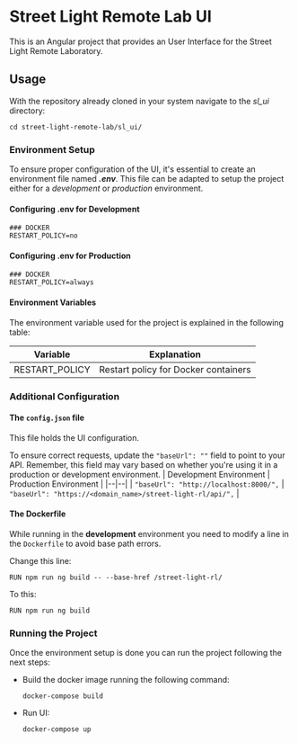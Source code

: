 # Street Light Remote Lab UI

This is an Angular project that provides an User Interface for the Street Light Remote Laboratory.

## Usage
With the repository already cloned in your system navigate to the *sl_ui* directory:

```
cd street-light-remote-lab/sl_ui/
```

### Environment Setup
To ensure proper configuration of the UI, it's essential to create an environment file named ***.env***. 
This file can be adapted to setup the project either for a *development* or *production* environment.

#### Configuring .env for Development

```
### DOCKER
RESTART_POLICY=no
```
#### Configuring .env for Production

```
### DOCKER
RESTART_POLICY=always
```

#### Environment Variables

The environment variable used for the project is explained in the following table:

| Variable            | Explanation                                                |
|---------------------|------------------------------------------------------------|
| RESTART_POLICY      | Restart policy for Docker containers                       |

### Additional Configuration
#### The `config.json` file

This file holds the UI configuration.

To ensure correct requests, update the `"baseUrl": ""` field to point to your API. Remember, this field may vary based on whether you're using it in a production or development environment.
| Development Environment | Production Environment |
|--|--|
| `"baseUrl": "http://localhost:8000/",` | `"baseUrl": "https://<domain_name>/street-light-rl/api/",` |

#### The Dockerfile

While running in the **development** environment you need to modify a line in the `Dockerfile` to avoid base path errors.

Change this line:
```
RUN npm run ng build -- --base-href /street-light-rl/
```
To this:
```
RUN npm run ng build
```
### Running the Project

Once the environment setup is done you can run the project following the next steps:

 - Build the docker image running the following command:

	``` 
	docker-compose build 
	```

 - Run UI:
  
	``` 
	docker-compose up 
	```
